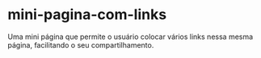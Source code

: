 # mini-pagina-com-links
Uma mini página que permite o usuário colocar vários links nessa mesma página, facilitando o seu compartilhamento.
